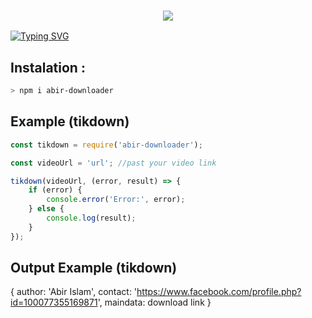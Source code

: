 <h3 align="center">
  <p align="center">
    <img src="https://img.shields.io/badge/WLCM%20TO%20-ABIR%20DOWNLOADER-red?colorA=%23D7DF01&colorB=%230B615E&style=flat-square">
  </p>
</h3>



[![Typing SVG](https://readme-typing-svg.herokuapp.com?font=Bold+Code&size=30&pause=1000&color=92F783&background=000000&width=435&lines=Hello+World%2C+I'm+Abir%F0%9F%A4%99;IT%E2%80%99s++NOT+A+JAST+NAME+BRO%F0%9F%98%99;IT's+A+BRAND%F0%9F%A5%B3;Respect+MR+Abir;Thanks+To+My+All+Friends%F0%9F%A5%B0)](https://git.io/typing-svg)


## Instalation :
```bash
> npm i abir-downloader
```

## Example (tikdown)
```js
const tikdown = require('abir-downloader');

const videoUrl = 'url'; //past your video link

tikdown(videoUrl, (error, result) => {
    if (error) {
        console.error('Error:', error);
    } else {
        console.log(result);
    }
});

```
## Output Example (tikdown)

{
author: 'Abir Islam',
contact: 'https://www.facebook.com/profile.php?id=100077355169871',
maindata: download link }

